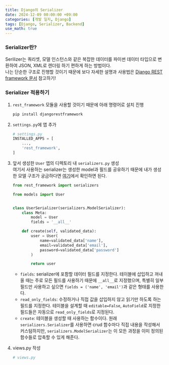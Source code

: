 ```yaml
---
title: Django의 Serializer
date: 2024-12-09 00:00:00 +09:00
categories: [개발 일지, Django]
tags: [Django, Serializer, Backend]
use_math: true
---
```


### Serializer란?
Serilizer는 쿼리셋, 모델 인스턴스와 같은 복잡한 데이터를 파이썬 데이터 타입으로 변환하여 JSON, XML로 렌더링 하기 편하게 하는 방법이다.  
나는 단순한 구조로 진행할 것이기 때문에 보다 자세한 설명과 사용법은 [Django REST framework 문서](https://www.django-rest-framework.org/api-guide/serializers/#modelserializer) 참고하기!

### Serializer 적용하기
1. `rest_framework` 모듈을 사용할 것이기 때문에 아래 명령어로 설치 진행
    ```bash
    pip install djangorestframework
    ```

2. `settings.py`에 앱 추가
    ```python
    # settings.py
    INSTALLED_APPS = [
        ...,
        'rest_framework',
    ]
    ```

3. 앞서 생성한 `User` 앱의 디렉토리 내 `serializers.py` 생성  
여기서 사용하는 serializer는 생성한 model과 필드를 공유하기 때문에 내가 생성한 모델 구조가 궁금하다면 [여기](https://ocean010315.github.io/posts/django-mysql-2/)에서 확인하면 된다.  

    ```python
    from rest_framework import serializers

    from models import User


    class UserSerializer(serializers.ModelSerializer):
        class Meta:
            model = User
            fields = '__all__'

        def create(self, validated_data):
            user = User(
                name=validated_data['name'],
                email=validated_data['email'],
                password=validated_data['password']
            )

            return user
    ```

    - `fields`: serializer에 포함할 데이터 필드를 지정한다. 테이블에 삽입하고 꺼내올 때는 주로 모든 필드를 사용하기 때문에 `__all__`로 지정했으며, 특별히 일부 필드만 사용하고 싶으면 `fields = ('name', 'email')`과 같은 형태를 사용한다.
    - `read_only_fields`: 수정하거나 직접 값을 삽입하지 않고 읽기만 하도록 하는 필드를 지정한다. 테이블을 설계할 때 `editable=False`, `AutoField`로 지정한 필드들은 자동으로 `read_only_fields`로 지정된다.  
    - `create`: 테이블을 생성할 때 사용하는 함수이다. 원래 `serializers.Serializer`를 사용하면 crud 함수마다 직접 내용을 작성해서 커스텀하지만, `serializers.ModelSerializer`는 이 모든 과정을 이미 정의된 함수들로 압축할 수 있게 해준다.

4. views.py 작성
    ```python
    # views.py
    
